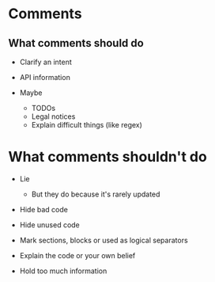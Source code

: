 # Comments

## What comments should do

* Clarify an intent

* API information

* Maybe
  * TODOs
  * Legal notices
  * Explain difficult things (like regex)

# What comments shouldn't do

* Lie
  * But they do because it's rarely updated

* Hide bad code

* Hide unused code

* Mark sections, blocks or used as logical separators

* Explain the code or your own belief

* Hold too much information
